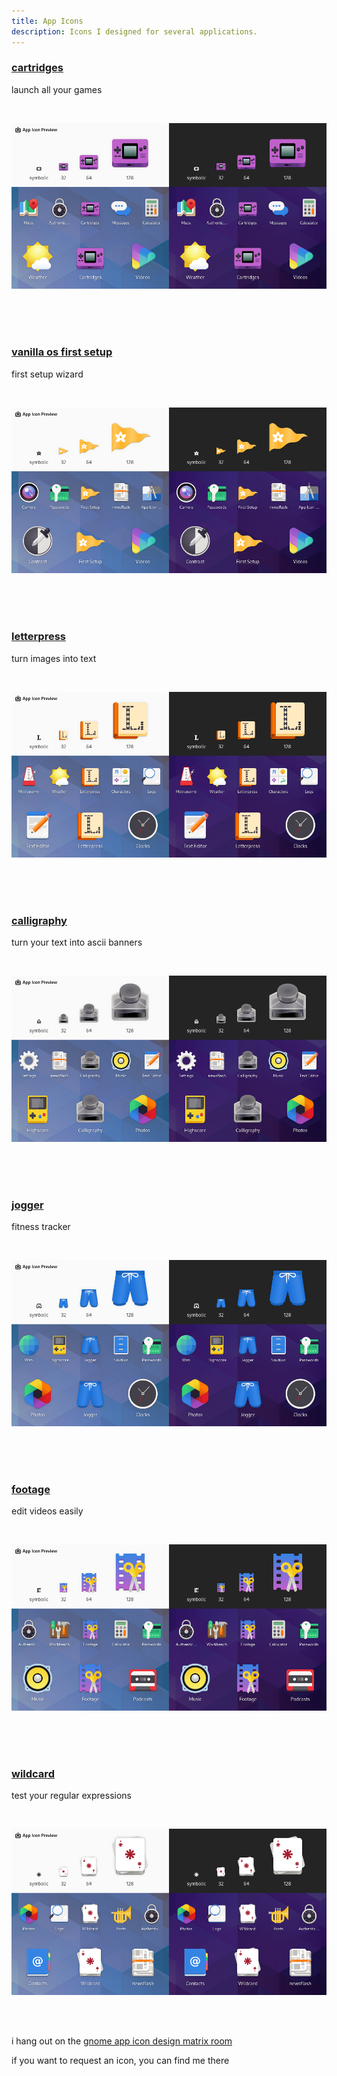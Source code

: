```yaml
---
title: App Icons
description: Icons I designed for several applications.
---
```


### [cartridges](https://github.com/kra-mo/cartridges)
launch all your games

<br>

![app icon preview](/images/cartridges-icon.webp)

<br>
<br>
<br>

### [vanilla os first setup](https://github.com/vanilla-OS/first-setup)
first setup wizard

<br>

![app icon preview](/images/first-setup-icon.webp)

<br>
<br>
<br>

### [letterpress](https://gitlab.com/gregorni/Letterpress)
turn images into text

<br>

![app icon preview](/images/letterpess-icon.webp)

<br>
<br>
<br>

### [calligraphy](https://gitlab.com/gregorni/Calligraphy)
turn your text into ascii banners

<br>

![app icon preview](/images/calligraphy-icon.webp)

<br>
<br>
<br>

### [jogger](https://codeberg.org/baarkerlounger/jogger)
fitness tracker

<br>

![app icon preview](/images/jogger-icon.webp)

<br>
<br>
<br>

### [footage](https://gitlab.com/adhami3310/Footage)
edit videos easily

<br>

![app icon preview](/images/footage-icon.webp)

<br>
<br>
<br>

### [wildcard](https://github.com/fkinoshita/Wildcard)
test your regular expressions

<br>

![app icon preview](/images/wildcard-icon.webp)

<br>
<br>

i hang out on the [gnome app icon design matrix room](https://matrix.to/#/#appicondesign:gnome.org)

if you want to request an icon, you can find me there
